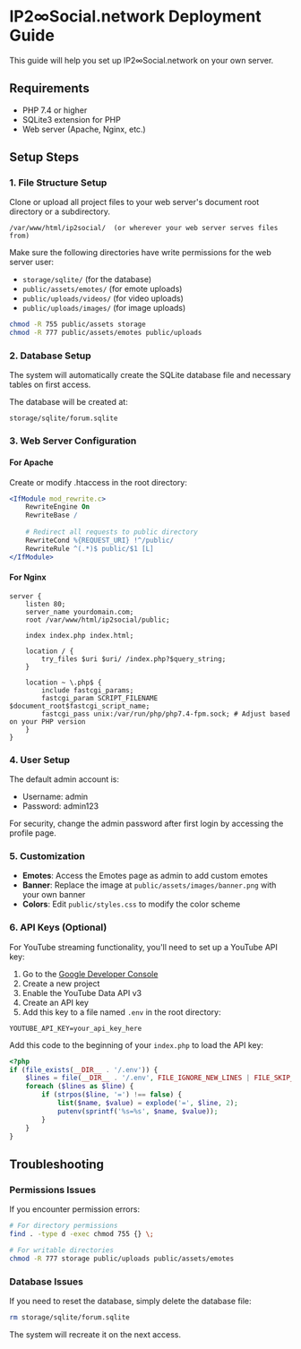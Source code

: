 # IP2∞Social.network Deployment Guide

This guide will help you set up IP2∞Social.network on your own server.

## Requirements

- PHP 7.4 or higher
- SQLite3 extension for PHP
- Web server (Apache, Nginx, etc.)

## Setup Steps

### 1. File Structure Setup

Clone or upload all project files to your web server's document root directory or a subdirectory.

```
/var/www/html/ip2social/  (or wherever your web server serves files from)
```

Make sure the following directories have write permissions for the web server user:
- `storage/sqlite/` (for the database)
- `public/assets/emotes/` (for emote uploads)
- `public/uploads/videos/` (for video uploads)
- `public/uploads/images/` (for image uploads)

```bash
chmod -R 755 public/assets storage
chmod -R 777 public/assets/emotes public/uploads
```

### 2. Database Setup

The system will automatically create the SQLite database file and necessary tables on first access.

The database will be created at:
```
storage/sqlite/forum.sqlite
```

### 3. Web Server Configuration

#### For Apache

Create or modify .htaccess in the root directory:

```apache
<IfModule mod_rewrite.c>
    RewriteEngine On
    RewriteBase /
    
    # Redirect all requests to public directory
    RewriteCond %{REQUEST_URI} !^/public/
    RewriteRule ^(.*)$ public/$1 [L]
</IfModule>
```

#### For Nginx

```nginx
server {
    listen 80;
    server_name yourdomain.com;
    root /var/www/html/ip2social/public;
    
    index index.php index.html;
    
    location / {
        try_files $uri $uri/ /index.php?$query_string;
    }
    
    location ~ \.php$ {
        include fastcgi_params;
        fastcgi_param SCRIPT_FILENAME $document_root$fastcgi_script_name;
        fastcgi_pass unix:/var/run/php/php7.4-fpm.sock; # Adjust based on your PHP version
    }
}
```

### 4. User Setup

The default admin account is:
- Username: admin
- Password: admin123

For security, change the admin password after first login by accessing the profile page.

### 5. Customization

- **Emotes**: Access the Emotes page as admin to add custom emotes
- **Banner**: Replace the image at `public/assets/images/banner.png` with your own banner
- **Colors**: Edit `public/styles.css` to modify the color scheme

### 6. API Keys (Optional)

For YouTube streaming functionality, you'll need to set up a YouTube API key:

1. Go to the [Google Developer Console](https://console.developers.google.com/)
2. Create a new project
3. Enable the YouTube Data API v3
4. Create an API key
5. Add this key to a file named `.env` in the root directory:

```
YOUTUBE_API_KEY=your_api_key_here
```

Add this code to the beginning of your `index.php` to load the API key:

```php
<?php
if (file_exists(__DIR__ . '/.env')) {
    $lines = file(__DIR__ . '/.env', FILE_IGNORE_NEW_LINES | FILE_SKIP_EMPTY_LINES);
    foreach ($lines as $line) {
        if (strpos($line, '=') !== false) {
            list($name, $value) = explode('=', $line, 2);
            putenv(sprintf('%s=%s', $name, $value));
        }
    }
}
```

## Troubleshooting

### Permissions Issues

If you encounter permission errors:

```bash
# For directory permissions
find . -type d -exec chmod 755 {} \;

# For writable directories
chmod -R 777 storage public/uploads public/assets/emotes
```

### Database Issues

If you need to reset the database, simply delete the database file:

```bash
rm storage/sqlite/forum.sqlite
```

The system will recreate it on the next access.
